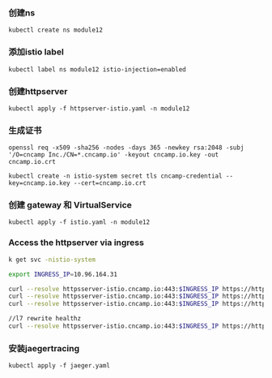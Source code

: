 ### 创建ns
```
kubectl create ns module12
```

### 添加istio label
```
kubectl label ns module12 istio-injection=enabled
```

### 创建httpserver
```
kubectl apply -f httpserver-istio.yaml -n module12
```

### 生成证书
```
openssl req -x509 -sha256 -nodes -days 365 -newkey rsa:2048 -subj '/O=cncamp Inc./CN=*.cncamp.io' -keyout cncamp.io.key -out cncamp.io.crt

kubectl create -n istio-system secret tls cncamp-credential --key=cncamp.io.key --cert=cncamp.io.crt

```

### 创建 gateway 和 VirtualService
```
kubectl apply -f istio.yaml -n module12
```

### Access the httpserver via ingress

```sh
k get svc -nistio-system

export INGRESS_IP=10.96.164.31

curl --resolve httpsserver-istio.cncamp.io:443:$INGRESS_IP https://httpsserver-istio.cncamp.io/healthz -v -k
curl --resolve httpsserver-istio.cncamp.io:443:$INGRESS_IP https://httpsserver-istio.cncamp.io/isto/metrics -v -k
curl --resolve httpsserver-istio.cncamp.io:443:$INGRESS_IP https://httpsserver-istio.cncamp.io/hello -v -k

//l7 rewrite healthz
curl --resolve httpsserver-istio.cncamp.io:443:$INGRESS_IP https://httpsserver-istio.cncamp.io/httpserver -v -k

```

### 安装jaegertracing
```
kubectl apply -f jaeger.yaml
```